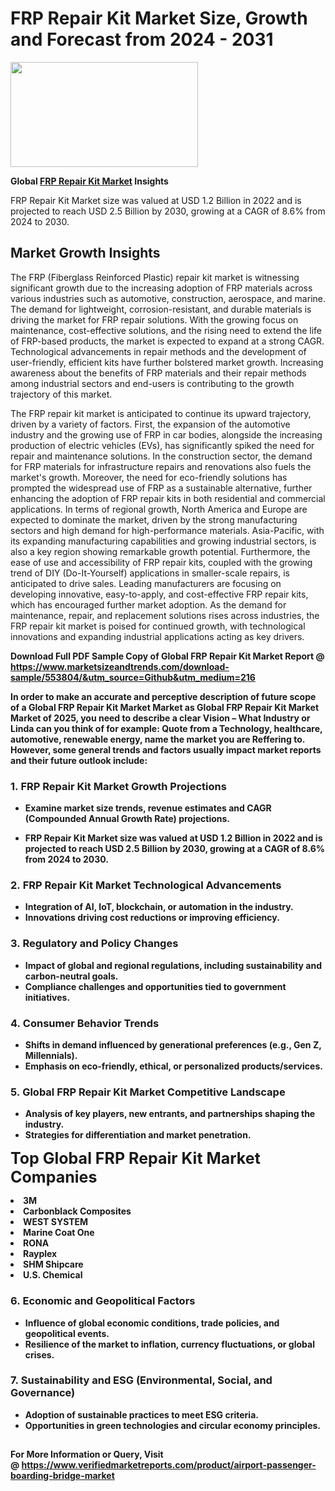 <H1>FRP Repair Kit Market Size, Growth and Forecast from 2024 - 2031</H1><img class="aligncenter size-medium wp-image-584254" src="https://thirdeyenews.in/wp-content/uploads/2024/09/Global-Market-Research-300x168.jpeg" alt="" width="300" height="168" /><p><strong>Global&nbsp;<a href="https://www.marketsizeandtrends.com/download-sample/553804/&amp;utm_source=Github&utm_medium=216">FRP Repair Kit Market</a> Insights</strong></p><p>FRP Repair Kit Market size was valued at USD 1.2 Billion in 2022 and is projected to reach USD 2.5 Billion by 2030, growing at a CAGR of 8.6% from 2024 to 2030.</p><p><h2>Market Growth Insights</h2> <p>The FRP (Fiberglass Reinforced Plastic) repair kit market is witnessing significant growth due to the increasing adoption of FRP materials across various industries such as automotive, construction, aerospace, and marine. The demand for lightweight, corrosion-resistant, and durable materials is driving the market for FRP repair solutions. With the growing focus on maintenance, cost-effective solutions, and the rising need to extend the life of FRP-based products, the market is expected to expand at a strong CAGR. Technological advancements in repair methods and the development of user-friendly, efficient kits have further bolstered market growth. Increasing awareness about the benefits of FRP materials and their repair methods among industrial sectors and end-users is contributing to the growth trajectory of this market.</p> <p><strong></strong></p> <p>The FRP repair kit market is anticipated to continue its upward trajectory, driven by a variety of factors. First, the expansion of the automotive industry and the growing use of FRP in car bodies, alongside the increasing production of electric vehicles (EVs), has significantly spiked the need for repair and maintenance solutions. In the construction sector, the demand for FRP materials for infrastructure repairs and renovations also fuels the market's growth. Moreover, the need for eco-friendly solutions has prompted the widespread use of FRP as a sustainable alternative, further enhancing the adoption of FRP repair kits in both residential and commercial applications. In terms of regional growth, North America and Europe are expected to dominate the market, driven by the strong manufacturing sectors and high demand for high-performance materials. Asia-Pacific, with its expanding manufacturing capabilities and growing industrial sectors, is also a key region showing remarkable growth potential. Furthermore, the ease of use and accessibility of FRP repair kits, coupled with the growing trend of DIY (Do-It-Yourself) applications in smaller-scale repairs, is anticipated to drive sales. Leading manufacturers are focusing on developing innovative, easy-to-apply, and cost-effective FRP repair kits, which has encouraged further market adoption. As the demand for maintenance, repair, and replacement solutions rises across industries, the FRP repair kit market is poised for continued growth, with technological innovations and expanding industrial applications acting as key drivers.</p> <p><strong></p><p><span class=""><strong>Download Full PDF Sample Copy of Global FRP Repair Kit Market Report</strong> @ <a href="https://www.marketsizeandtrends.com/download-sample/553804/&amp;utm_source=Github&utm_medium=216" target="_blank">https://www.marketsizeandtrends.com/download-sample/553804/&amp;utm_source=Github&utm_medium=216</a></span></p><p>In order to make an accurate and perceptive description of future scope of a Global&nbsp;FRP Repair Kit Market Market as Global&nbsp;FRP Repair Kit Market Market of 2025, you need to describe a clear Vision &ndash; What Industry or Linda can you think of for example: Quote from a Technology, healthcare, automotive, renewable energy, name the market you are Reffering to. However, some general trends and factors usually impact market reports and their future outlook include:</p><h3>1.&nbsp;<strong>FRP Repair Kit Market Growth Projections</strong></h3><ul><li>Examine market size trends, revenue estimates and CAGR (Compounded Annual Growth Rate) projections.</li><li><p>FRP Repair Kit Market size was valued at USD 1.2 Billion in 2022 and is projected to reach USD 2.5 Billion by 2030, growing at a CAGR of 8.6% from 2024 to 2030.</p></li></ul><h3>2.&nbsp;<strong>FRP Repair Kit Market Technological Advancements</strong></h3><ul><li>Integration of AI, IoT, blockchain, or automation in the industry.</li><li>Innovations driving cost reductions or improving efficiency.</li></ul><h3>3.&nbsp;<strong>Regulatory and Policy Changes</strong></h3><ul><li>Impact of global and regional regulations, including sustainability and carbon-neutral goals.</li><li>Compliance challenges and opportunities tied to government initiatives.</li></ul><h3>4.&nbsp;<strong>Consumer Behavior Trends</strong></h3><ul><li>Shifts in demand influenced by generational preferences (e.g., Gen Z, Millennials).</li><li>Emphasis on eco-friendly, ethical, or personalized products/services.</li></ul><h3>5.&nbsp;<strong>Global FRP Repair Kit Market Competitive Landscape</strong></h3><ul><li>Analysis of key players, new entrants, and partnerships shaping the industry.</li><li>Strategies for differentiation and market penetration.</li></ul><p data-pm-slice="1 1 []"><span style="color: inherit; font-family: inherit; font-size: 25px;">Top Global FRP Repair Kit Market Companies</span></p><div class="" data-test-id=""><p><li>3M</li><li> Carbonblack Composites</li><li> WEST SYSTEM</li><li> Marine Coat One</li><li> RONA</li><li> Rayplex</li><li> SHM Shipcare</li><li> U.S. Chemical</li></p></div><h3>6.&nbsp;<strong>Economic and Geopolitical Factors</strong></h3><ul><li>Influence of global economic conditions, trade policies, and geopolitical events.</li><li>Resilience of the market to inflation, currency fluctuations, or global crises.</li></ul><h3>7.&nbsp;<strong>Sustainability and ESG (Environmental, Social, and Governance)</strong></h3><ul><li>Adoption of sustainable practices to meet ESG criteria.</li><li>Opportunities in green technologies and circular economy principles.</li></ul><h2><strong style="font-size: 14px;">For More Information or Query, Visit @&nbsp;</strong><a style="background-color: #ffffff; font-size: 14px;" href="https://www.marketsizeandtrends.com/report/frp-repair-kit-market/" target="_blank">https://www.verifiedmarketreports.com/product/airport-passenger-boarding-bridge-market</a></h2>
